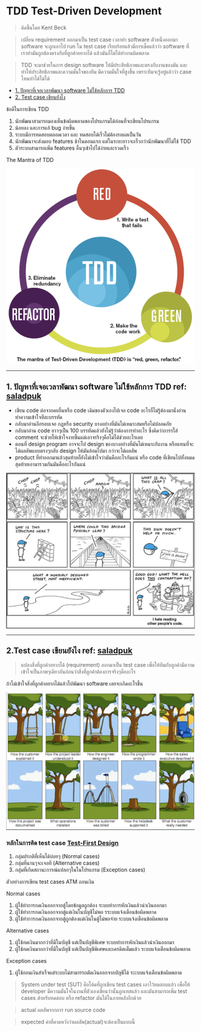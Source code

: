 # TDD Test-Driven Development

> คิดขึ้นโดย Kent Beck

> เปลี่ยน requirement ออกมาเป็น test case เวลาทำ software ตัวหนึ่งออกมา software จะถูกเอาไป run ใน test case เรียบร้อยแล้วมีการเช็คแล้วว่า software ที่เราทำมันถูกต้องตรงกับที่ลูกค้าอยากได้ แล้วมันก็ไม่ได้ทำงานผิดพลาด

> TDD จะมาช่วยในการ design software ให้มีประสิทธิภาพและตรงกับงานของมัน และทำให้ประสิทธิภาพและความมั่นใจของทีม มีความมั่นใจที่สูงขึ้น เพราะทีมจะรู้อยู่แล้วว่า case ไหนทำได้ไม่ได้

- [1. ปัญหาที่เจอเวลาพัฒนา software ไม่ใช้หลักการ TDD](#1)
- [2. Test case เขียนยังไง](#2)

ข้อดีในการเขียน TDD

1. นักพัฒนาสามารถมองเห็นข้อผิดพลาดของโปรแกรมได้ก่อนที่จะเขียนโปรแกรม
2. น้อยลง และการแก้ bug ง่ายขึ้น
3. ระบบมีการทดสอบตลอดเวลา และ ทดสอบได้เร็วไม่ต้องรอผลเป็นวัน
4. นักพัฒนาจะส่งมอบ features ช้าในตอนแรก แต่ในระยะยาวจะเร็วกว่านักพัฒนาที่ไม่ใช้ TDD
5. ตัวระบบสามารถเพิ่ม features อื่นๆเข้าไปได้ง่ายและรวดเร็ว

The Mantra of TDD

![uppy](./images/tdd/tdd.png)

---

## <a name="1">1. ปัญหาที่เจอเวลาพัฒนา software ไม่ใช้หลักการ TDD</a> ref: [saladpuk](https://saladpuk.gitbook.io/learn/software-testing/tdd101/intro)

- เขียน code ต่อจากคยอื่นหรือ code เดิมของตัวเองไปเจอ code อะไรก็ไม่รู้ต้องมานั่งอ่านทำความเข้าใจทีละบรรทัด
- กลับมาอ่านอีกรอบเจอ กฏหรือ security บางอย่างที่มันไม่เหมาะสมหรือไม่ปลอดภัย
- กลับมาอ่าน code ยาวๆเป็น 100 บรรทัดแล้วยังไม่รู้ว่าต้องการทำอะไร ซึ่งคิดว่าการรใส่ comment จะช่วยให้เข้าใจงายขึ้นแต่เอาจรริงๆคือไม่ได้ช่วยอะไรเลย
- ตอนที่ design program อาจจะไป design ของบางอย่างที่มันไม่เหมาะกับงาน หรือแทนที่จะได้ผลลัพแบบตรงๆกลับ design ให้มันอ้อมไปมา กว่าจะได้ผลลัพ
- product ที่ทำออกมาแล้วสุดท้ายก็ยังไม่เข้าใจว่ามันคืออะไรกันแน่ หรือ code ที่เขียนไปทั้งหมดสุดท้ายเอามารวมกันมันคืออะไรกันแน่

![uppy](./images/tdd/without_tdd_01.png)

---

## <a name="2">2.Test case เขียนยังไง</a> ref: [saladpuk](https://saladpuk.gitbook.io/learn/software-testing/tdd101/test-cases)

> แปลงสิ่งที่ลูกค้าอยากได้ (requirement) ออกมาเป็น test case เพื่อให้ทีมกับลูกค้ามีความเข้าใจเป็นภาพๆเดียวกันก่อนว่าสิ่งที่ลูกค้าต้องการจริงๆคืออะไร

ถ้าไม่เข้าใจสิ่งที่ลูกค้าอยากได้แล้วไปพัฒนา software เลยจะเกิดอะไรขึ้น

![uppy](./images/tdd/without_test_cases.png)

### หลักในการคิด test case [Test-First Design](https://saladpuk.gitbook.io/learn/software-testing/test-first-design)

1. กลุ่มปรกติที่เห็นได้บ่อยๆ (Normal cases)
2. กลุ่มที่นานๆจะเจอที (Alternative cases)
3. กลุ่มที่เกิดสถานะการณ์แปลกๆในในโปรแกรม (Exception cases)

ตัวอย่างการเขียน test cases ATM ถอนเงิน

Normal cases

1. ผู้ใช้ทำการกดเงินออกจากตู้โดยข้อมูลถูกต้อง ระบบทำการหักเงินแล้วนำเงินออกมา
2. ผู้ใช้ทำการกดเงินออกจากตู้แต่เงินในบัญชีไม่พอ รระบบแจ้งเตือนข้อผิดพลาด
3. ผู้ใช้ทำการกดเงินออกจากตู้ถูกต้องแต่เงินในตู้ไม่พอจ่าย ระบบแจ้งเตือนข้อผิดพลาด

Alternative cases

1. ผู้ใช้กดเงินมากกว่าที่มีในบัญชี แต่เป็นบัญชีพิเศษ ระบบทำการหักเงินแล้วนำเงินออกมา
2. ผู้ใช้กดเงินมากกว่าที่มีในบัญชี แต่่เป็นบัญชีพิเศษและเครดิตเต็มแล้ว ระบบแจ้งเตือนข้อผิดพลาด

Exception cases

1. ผู้ใช้ถอนเงินสำเร็จแต่ระบบไม่สามารรถตัดเงินออกจากบัญชีได้ ระะบบแจ้งเตือนข้อผิดพลาด

> System under test (SUT)
> คือโค้ดที่ถูกเขียน test cases เอาไว้ทดสอบแล้ว เพื่อให้ developer มีความมั่นใจในงานที่ตัวเองเขียนว่านั้นถูกเทสแล้ว และมันสามารถเพิ่ม test cases สำหรับทดสอบ หรือ refactor มันได้ในภายหลังอีกด้วย

> actual ผลลัพจากการ run source code

> expected ค่าที่คาดหวังว่าผลลัพ(actual)จะต้องเป็นแบบนี้
